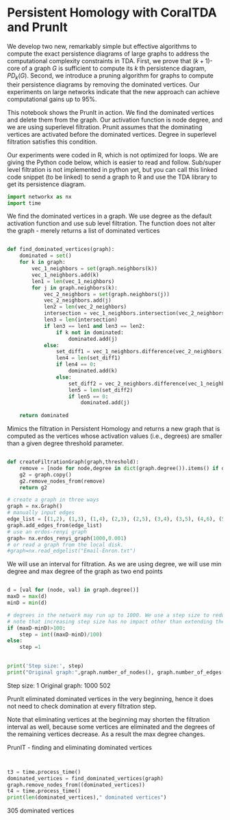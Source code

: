 # Persistent Homology with CoralTDA and PrunIt

We develop two new, remarkably simple but effective algorithms to compute the exact persistence diagrams of large graphs to address the computational complexity constraints in TDA. First, we prove that $(k+1)$-core of a graph $G$ is sufficient to compute its $k$ th persistence diagram, $PD_k(G)$. Second, we introduce a pruning algorithm for graphs to compute their persistence diagrams by removing the dominated vertices. Our experiments on large networks indicate that the new approach can achieve computational gains up to 95%.

This notebook shows the PrunIt in action. We find the dominated vertices and delete them from the graph. Our activation function is node degree, and we are using superlevel filtration. Prunit assumes that the dominating vertices are activated before the dominated vertices. Degree in superlevel filtration satisfies this condition. 

Our experiments were coded in R, which is not optimized for loops. We are giving the Python code below, which is easier to read and follow. Sub/super level filtration is not implemented in python yet, but you can call this linked code snippet (to be linked) to send a graph to R and use the TDA library to get its persistence diagram.

```python
import networkx as nx
import time
```

We find the dominated vertices in a graph. We use degree as the default activation function and use sub level filtration. The function does not alter the graph - merely returns a list of dominated vertices

```python

def find_dominated_vertices(graph):
    dominated = set()
    for k in graph:
        vec_1_neighbors = set(graph.neighbors(k))
        vec_1_neighbors.add(k)
        len1 = len(vec_1_neighbors)
        for j in graph.neighbors(k):
            vec_2_neighbors = set(graph.neighbors(j))
            vec_2_neighbors.add(j)
            len2 = len(vec_2_neighbors)
            intersection = vec_1_neighbors.intersection(vec_2_neighbors)
            len3 = len(intersection)
            if len3 == len1 and len3 == len2:
                if k not in dominated:
                    dominated.add(j)
            else:
                set_diff1 = vec_1_neighbors.difference(vec_2_neighbors)
                len4 = len(set_diff1)
                if len4 == 0:
                    dominated.add(k)
                else:
                    set_diff2 = vec_2_neighbors.difference(vec_1_neighbors)
                    len5 = len(set_diff2)
                    if len5 == 0:
                        dominated.add(j)
                        
    return dominated
```

Mimics the filtration in Persistent Homology and returns a new graph that is computed as the vertices whose activation values (i.e., degrees) are smaller than a given degree threshold parameter.

```python

def createFiltrationGraph(graph,threshold):
    remove = [node for node,degree in dict(graph.degree()).items() if degree <threshold]
    g2 = graph.copy()
    g2.remove_nodes_from(remove)
    return g2
```


```python
# create a graph in three ways
graph = nx.Graph()
# manually input edges
edge_list = [(1,2), (1,3), (1,4), (2,3), (2,5), (3,4), (3,5), (4,6), (5,6)]
graph.add_edges_from(edge_list)
# use an erdos-renyi graph
graph= nx.erdos_renyi_graph(1000,0.001)
# or read a graph from the local disk.
#graph=nx.read_edgelist("Email-Enron.txt")
```
We will use an interval for filtration. As we are using degree, we will use min degree and max degree of the graph as two end points

```python

d = [val for (node, val) in graph.degree()]
maxD = max(d)
minD = min(d)

# degrees in the network may run up to 1000. We use a step size to reduce the number of filtrations
# note that increasing step size has no impact other than extending the run time.
if (maxD-minD)>100:
    step = int((maxD-minD)/100)
else:
    step =1

 
print('Step size:', step)    
print("Original graph:",graph.number_of_nodes(), graph.number_of_edges())

```

Step size: 1
Original graph: 1000 502
    
PrunIt eliminated dominated vertices in the very beginning, hence it does not need to check domination at every filtration step. 

Note that eliminating vertices at the beginning may shorten the filtration interval as well, because some vertices are eliminated and the degrees of the remaining vertices decrease. As a result the max degree changes.

PrunIT - finding and eliminating dominated vertices
```python


t3 = time.process_time()
dominated_vertices = find_dominated_vertices(graph)
graph.remove_nodes_from((dominated_vertices))
t4 = time.process_time()
print(len(dominated_vertices)," dominated vertices")
```

305  dominated vertices
    

 
